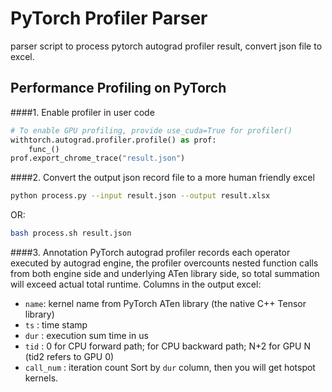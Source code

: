 # PyTorch Profiler Parser
parser script to process pytorch autograd profiler result, convert json file to excel.

## Performance Profiling on PyTorch
####1. Enable profiler in user code
```python
# To enable GPU profiling, provide use_cuda=True for profiler()
withtorch.autograd.profiler.profile() as prof:
    func_()
prof.export_chrome_trace("result.json")
```
####2. Convert the output json record file to a more human friendly excel
```bash
python process.py --input result.json --output result.xlsx
```
OR:
```bash
bash process.sh result.json
```
####3. Annotation
PyTorch autograd profiler records each operator executed by autograd engine, the profiler overcounts nested function calls from both engine side and underlying ATen library side, so total summation will exceed actual total runtime.
Columns in the output excel:
- `name`: kernel name from PyTorch ATen library (the native C++ Tensor library)
- `ts`  : time stamp
- `dur` : execution sum time in us
- `tid` : 0 for CPU forward path; for CPU backward path; N+2 for GPU N (tid2 refers to GPU 0)
- `call_num` : iteration count
Sort by `dur` column, then you will get hotspot kernels.
